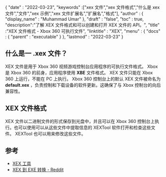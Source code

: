 {
  "date" : "2022-03-23",
  "keywords" :["xex 文件","xex 文件格式","什么是 xex 文件","文件","xex 示例","xex 文件扩展名","扩展名","格式"],
  "author" : {
    "display_name" : "Muhammad Umar"
},
  "draft" : "false",
  "toc" : true,
  "description":"了解 XEX 文件格式和可以创建和打开 XEX 文件的 API。",
  "title" :"XEX 文件格式 - Xbox 360 可执行文件",
  "linktitle" : "XEX",
  "menu" : {
    "docs" : {
      "parent" : "executable"
}
},
  "lastmod" : "2022-03-23"
}

## 什么是一 .xex 文件？

XEX 文件是用于 Xbox 360 视频游戏控制台应用程序的可执行文件格式。 Xbox 是 Xbox 360 的前身，应用程序使用 **XBE** 文件格式。 XEX 文件只能在 Xbox 360 上运行，不能在 PC 上执行。 Xbox 360 控制台上的默认 XEX 文件被命名为 **default.xex** ，负责控制和下载设备的软件更新。这确保了与 Xbox 控制台的向后兼容性。

## XEX 文件格式

XEX 文件以二进制文件的形式保存到光盘中，并且可以在 Xbox 360 控制台上执行。也可以使用可以从这些文件中提取信息的 XEXTool 软件打开和检查这些文件。 XEXTool 也可以用来修改这些文件。

## 参考

* [XEX 工具](https://digiex.net/threads/xextool-6-3-download.9523/)
* [XEX 到 EXE 转换 - Reddit](https://www.reddit.com/r/Roms/comments/kl382s/xex_file_to_exe_file/)

